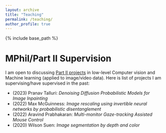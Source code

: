 ```yaml
---
layout: archive
title: "Teaching"
permalink: /teaching/
author_profile: true
---
```


{% include base_path %}

MPhil/Part II Supervision
=====
I am open to discussing <a href="https://www.cst.cam.ac.uk/teaching/part-ii/projects" target="_blank">Part II projects</a> in low-level Computer vision and Machine learning (applied to image/video data). Here is list of projects I am supervising/have supervised in the past:
* (2023) Pranav Talluri: *Denoising Diffusion Probabilistic Models for Image Inpainting*
* (2022) Max McGuinness: *Image rescaling using invertible neural networks by probabilistic disentanglement*
* (2022) Aravind Prabhakaran: *Multi-monitor Gaze-tracking Assisted Mouse Control*
* (2020) Wilson Suen: *Image segmentation by depth and color*
